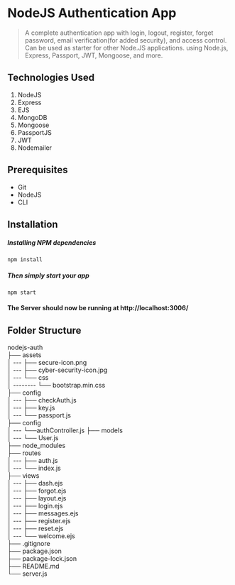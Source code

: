 # NodeJS Authentication App
> A complete authentication app with login, logout, register, forget password, email verification(for added security), and access control. Can be used as starter for other Node.JS applications. using Node.js, Express, Passport, JWT, Mongoose, and more. 

## Technologies Used
1.  NodeJS
2.  Express
3.  EJS
4.  MongoDB
5.  Mongoose
6.  PassportJS
7.  JWT
8.  Nodemailer


## Prerequisites
- Git
- NodeJS
- CLI

## Installation
##### Installing NPM dependencies
`npm install`
##### Then simply start your app
`npm start`
#### The Server should now be running at http://localhost:3006/

## Folder Structure

nodejs-auth <br>
├── assets <br>
│ --- ├── secure-icon.png <br>
│ --- ├── cyber-security-icon.jpg <br>
│ --- └── css <br>
│ -------- └── bootstrap.min.css <br>
├── config <br>
│ --- ├── checkAuth.js <br>
│ --- ├── key.js <br>
│ --- └── passport.js <br>
├── config <br>
│ --- └──authController.js
├── models <br>
│ --- └── User.js <br>
├── node_modules <br>
├── routes <br>
│ --- ├── auth.js <br>
│ --- └── index.js <br>
├── views <br>
│ --- ├── dash.ejs <br>
│ --- ├── forgot.ejs <br>
│ --- ├── layout.ejs <br>
│ --- ├── login.ejs <br>
│ --- ├── messages.ejs <br>
│ --- ├── register.ejs <br>
│ --- ├── reset.ejs <br>
│ --- └── welcome.ejs <br>
├── .gitignore <br>
├── package.json <br>
├── package-lock.json <br>
├── README.md <br>
└── server.js <br>

